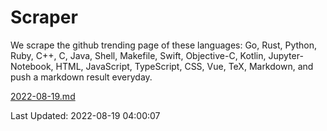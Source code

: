 # Scraper

We scrape the github trending page of these languages: Go, Rust, Python, Ruby, C++, C, Java, Shell, Makefile, Swift, Objective-C, Kotlin, Jupyter-Notebook, HTML, JavaScript, TypeScript, CSS, Vue, TeX, Markdown, and push a markdown result everyday.

[2022-08-19.md](https://github.com/yangwenmai/github-trending-backup/blob/master/2022-08-19.md)

Last Updated: 2022-08-19 04:00:07